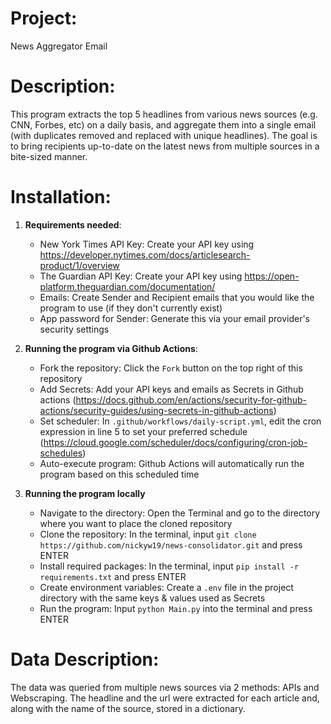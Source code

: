 # Project:
News Aggregator Email

# Description:
This program extracts the top 5 headlines from various news sources (e.g. CNN, Forbes, etc) on a daily basis,
and aggregate them into a single email (with duplicates removed and replaced with unique headlines). The goal
is to bring recipients up-to-date on the latest news from multiple sources in a bite-sized manner.

# Installation:
1. **Requirements needed**:
   - New York Times API Key: Create your API key using https://developer.nytimes.com/docs/articlesearch-product/1/overview
   - The Guardian API Key: Create your API key using https://open-platform.theguardian.com/documentation/
   - Emails: Create Sender and Recipient emails that you would like the program to use (if they don't currently exist)
   - App password for Sender: Generate this via your email provider's security settings
   
2. **Running the program via Github Actions**:
   - Fork the repository: Click the `Fork` button on the top right of this repository
   - Add Secrets: Add your API keys and emails as Secrets in Github actions (https://docs.github.com/en/actions/security-for-github-actions/security-guides/using-secrets-in-github-actions)
   - Set scheduler: In `.github/workflows/daily-script.yml`, edit the cron expression in line 5 to set your preferred schedule (https://cloud.google.com/scheduler/docs/configuring/cron-job-schedules) 
   - Auto-execute program: Github Actions will automatically run the program based on this scheduled time
   
3. **Running the program locally**
   - Navigate to the directory: Open the Terminal and go to the directory where you want to place the cloned repository
   - Clone the repository: In the terminal, input `git clone https://github.com/nickyw19/news-consolidator.git` and press ENTER
   - Install required packages: In the terminal, input `pip install -r requirements.txt` and press ENTER 
   - Create environment variables: Create a `.env` file in the project directory with the same keys & values used as Secrets 
   - Run the program: Input `python Main.py` into the terminal and press ENTER

# Data Description:
The data was queried from multiple news sources via 2 methods: APIs and Webscraping. The headline and the url
were extracted for each article and, along with the name of the source, stored in a dictionary.